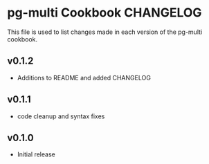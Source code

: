 pg-multi Cookbook CHANGELOG
=============================
This file is used to list changes made in each version of the pg-multi cookbook.

v0.1.2
-------
- Additions to README and added CHANGELOG

v0.1.1
-------
- code cleanup and syntax fixes

v0.1.0
-------
- Initial release
